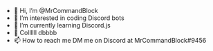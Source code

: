 - 👋 Hi, I’m @MrCommandBlock
- 👀 I’m interested in coding Discord bots
- 🌱 I’m currently learning Discord.js
- 💞️ Collllll dbbbb
- 📫 How to reach me DM me on Discord at MrCommandBlock#9456

<!---
MrCommandBlock/MrCommandBlock is a ✨ special ✨ repository because its `README.md` (this file) appears on your GitHub profile.
You can click the Preview link to take a look at your changes.
--->

